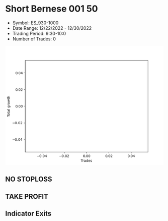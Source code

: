 # Short Bernese 001 50 
- Symbol: ES_930-1000
- Date Range: 12/22/2022 - 12/30/2022
- Trading Period: 9:30-10:0
- Number of Trades: 0

![Plot](ShortBernese00150ES_930-1000.png)
## NO STOPLOSS














## TAKE PROFIT











## Indicator Exits

